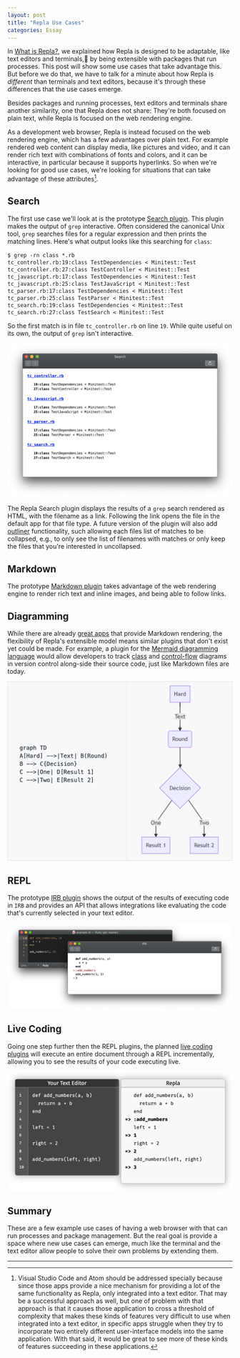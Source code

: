 ```yaml
---
layout: post
title: "Repla Use Cases"
categories: Essay
---
```


In [What is Repla?](/2020/01/13/what-is-repla/), we explained how Repla is designed to be adaptable, like text editors and terminals, by being extensible with packages that run processes. This post will show some use cases that take advantage this. But before we do that, we have to talk for a minute about how Repla is *different* than terminals and text editors, because it's through these differences that the use cases emerge.

Besides packages and running processes, text editors and terminals share another similarity, one that Repla does not share: They're both focused on plain text, while Repla is focused on the web rendering engine.


As a development web browser, Repla is instead focused on the web rendering engine, which has a few advantages over plain text. For example rendered web content can display media, like pictures and video, and it can render rich text with combinations of fonts and colors, and it can be interactive, in particular because it supports hyperlinks. So when we're looking for good use cases, we're looking for situations that can take advantage of these attributes[^addressingvscode].

## Search

The first use case we'll look at is the prototype [Search plugin](https://github.com/repla-app/Search.replaplugin). This plugin makes the output of 
`grep` interactive. Often considered the canonical Unix tool, `grep` searches files for a regular expression and then prints the matching lines. Here's what  output looks like this searching for `class`:

	$ grep -rn class *.rb
	tc_controller.rb:19:class TestDependencies < Minitest::Test
	tc_controller.rb:27:class TestController < Minitest::Test
	tc_javascript.rb:17:class TestDependencies < Minitest::Test
	tc_javascript.rb:25:class TestJavaScript < Minitest::Test
	tc_parser.rb:17:class TestDependencies < Minitest::Test
	tc_parser.rb:25:class TestParser < Minitest::Test
	tc_search.rb:19:class TestDependencies < Minitest::Test
	tc_search.rb:27:class TestSearch < Minitest::Test

So the first match is in file `tc_controller.rb` on line `19`. While quite useful on its own, the output of `grep` isn't interactive.

![Search](/assets/2020-01-13-search.png)


The Repla Search plugin displays the results of a `grep` search rendered as HTML, with the filename as a link. Following the link opens the file in the default app for that file type. A future version of the plugin will also add [outliner](https://en.wikipedia.org/wiki/Outliner) functionality, such allowing each files list of matches to be collapsed, e.g., to only see the list of filenames with matches or only keep the files that you're interested in uncollapsed.

## Markdown

The prototype [Markdown plugin](https://github.com/repla-app/Markdown.replaplugin) takes advantage of the web rendering engine to render rich text and inline images, and being able to follow links.

## Diagramming

While there are already [great apps](https://marked2app.com/) that provide Markdown rendering, the flexibility of Repla's extensible model means similar plugins that don't exist yet could be made. For example, a plugin for the [Mermaid diagramming language](https://github.com/mermaid-js/mermaid) would allow developers to track [class](https://en.wikipedia.org/wiki/Data-flow_diagram) and [control-flow](https://en.wikipedia.org/wiki/Control-flow_diagram) diagrams in version control along-side their source code, just like Markdown files are today.

![Mermaid](/assets/2020-01-13-mermaid.png)

## REPL

The prototype [IRB plugin](https://github.com/repla-app/IRB.replaplugin) shows the output of the results of executing code in `IRB` and provides an API that allows integrations like evaluating the code that's currently selected in your text editor.

![IRB](/assets/2020-01-13-irb.png)

## Live Coding

Going one step further then the REPL plugins, the planned [live coding plugins](https://repla.app/live-coding.html) will execute an entire document through a REPL incrementally, allowing you to see the results of your code executing live.

![Live Coding](/assets/2020-01-13-live-coding.png)

## Summary

These are a few example use cases of having a web browser with that can run processes and package management. But the real goal is provide a space where new use cases can emerge, much like the terminal and the text editor allow people to solve their own problems by extending them.

* * *

[^addressingvscode]: Visual Studio Code and Atom should be addressed specially because since those apps provide a nice mechanism for providing a lot of the same functionality as Repla, only integrated into a text editor. That may be a successful approach as well, but one of problem with that approach is that it causes those application to cross a threshold of complexity that makes these kinds of features very difficult to use when integrated into a text editor, in specific apps struggle when they try to incorporate two entirely different user-interface models into the same application. With that said, it would be great to see more of these kinds of features succeeding in these applications.



